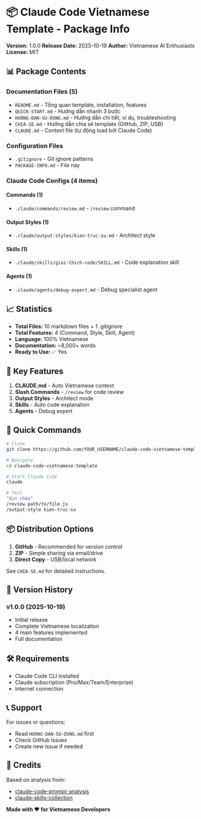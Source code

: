 # 📦 Claude Code Vietnamese Template - Package Info

**Version:** 1.0.0
**Release Date:** 2025-10-19
**Author:** Vietnamese AI Enthusiasts
**License:** MIT

## 📊 Package Contents

### Documentation Files (5)
- `README.md` - Tổng quan template, installation, features
- `QUICK-START.md` - Hướng dẫn nhanh 3 bước
- `HUONG-DAN-SU-DUNG.md` - Hướng dẫn chi tiết, ví dụ, troubleshooting
- `CHIA-SE.md` - Hướng dẫn chia sẻ template (GitHub, ZIP, USB)
- `CLAUDE.md` - Context file (tự động load bởi Claude Code)

### Configuration Files
- `.gitignore` - Git ignore patterns
- `PACKAGE-INFO.md` - File này

### Claude Code Configs (4 items)

#### Commands (1)
- `.claude/commands/review.md` - `/review` command

#### Output Styles (1)
- `.claude/output-styles/kien-truc-su.md` - Architect style

#### Skills (1)
- `.claude/skills/giai-thich-code/SKILL.md` - Code explanation skill

#### Agents (1)
- `.claude/agents/debug-expert.md` - Debug specialist agent

## 📈 Statistics

- **Total Files:** 10 markdown files + 1 .gitignore
- **Total Features:** 4 (Command, Style, Skill, Agent)
- **Language:** 100% Vietnamese
- **Documentation:** ~8,000+ words
- **Ready to Use:** ✅ Yes

## 🎯 Key Features

1. **CLAUDE.md** - Auto Vietnamese context
2. **Slash Commands** - `/review` for code review
3. **Output Styles** - Architect mode
4. **Skills** - Auto code explanation
5. **Agents** - Debug expert

## 🚀 Quick Commands

```bash
# Clone
git clone https://github.com/YOUR_USERNAME/claude-code-vietnamese-template.git

# Navigate
cd claude-code-vietnamese-template

# Start Claude Code
claude

# Test
"Xin chào"
/review path/to/file.js
/output-style kien-truc-su
```

## 📦 Distribution Options

1. **GitHub** - Recommended for version control
2. **ZIP** - Simple sharing via email/drive
3. **Direct Copy** - USB/local network

See `CHIA-SE.md` for detailed instructions.

## 🔄 Version History

### v1.0.0 (2025-10-19)
- Initial release
- Complete Vietnamese localization
- 4 main features implemented
- Full documentation

## 🛠️ Requirements

- Claude Code CLI installed
- Claude subscription (Pro/Max/Team/Enterprise)
- Internet connection

## 📞 Support

For issues or questions:
- Read `HUONG-DAN-SU-DUNG.md` first
- Check GitHub Issues
- Create new issue if needed

## 🙏 Credits

Based on analysis from:
- [claude-code-prompt-analysis](https://github.com/AgiFlow/claude-code-prompt-analysis)
- [claude-skills-collection](https://github.com/abubakarsiddik31/claude-skills-collection)

**Made with ❤️ for Vietnamese Developers**
